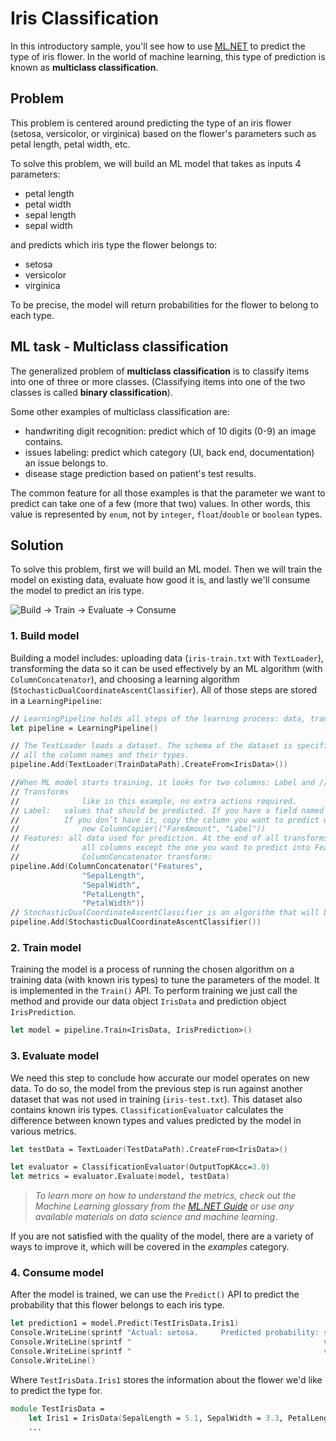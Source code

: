 # Iris Classification
In this introductory sample, you'll see how to use [ML.NET](https://www.microsoft.com/net/learn/apps/machine-learning-and-ai/ml-dotnet) to predict the type of iris flower. In the world of machine learning, this type of prediction is known as **multiclass classification**.

## Problem
This problem is centered around predicting the type of an iris flower (setosa, versicolor, or virginica) based on the flower's parameters such as petal length, petal width, etc.

To solve this problem, we will build an ML model that takes as inputs 4 parameters: 
* petal length
* petal width
* sepal length
* sepal width

and predicts which iris type the flower belongs to:
* setosa
* versicolor
* virginica

To be precise, the model will return probabilities for the flower to belong to each type.

## ML task - Multiclass classification
The generalized problem of **multiclass classification** is to classify items into one of three or more classes. (Classifying items into one of the two classes is called **binary classification**).

Some other examples of multiclass classification are:
* handwriting digit recognition: predict which of 10 digits (0-9) an image contains.
* issues labeling: predict which category (UI, back end, documentation) an issue belongs to.
* disease stage prediction based on patient's test results.

The common feature for all those examples is that the parameter we want to predict can take one of a few (more that two) values. In other words, this value is represented by `enum`, not by `integer`, `float`/`double` or `boolean` types.

## Solution
To solve this problem, first we will build an ML model. Then we will train the model on existing data, evaluate how good it is, and lastly we'll consume the model to predict an iris type.

![Build -> Train -> Evaluate -> Consume](https://github.com/dotnet/machinelearning-samples/raw/master/samples/getting-started/shared_content/modelpipeline.png)

### 1. Build model

Building a model includes: uploading data (`iris-train.txt` with `TextLoader`), transforming the data so it can be used effectively by an ML algorithm (with `ColumnConcatenator`), and choosing a learning algorithm (`StochasticDualCoordinateAscentClassifier`). All of those steps are stored in a `LearningPipeline`:
```fsharp
// LearningPipeline holds all steps of the learning process: data, transforms, learners.
let pipeline = LearningPipeline()

// The TextLoader loads a dataset. The schema of the dataset is specified by passing a class containing
// all the column names and their types.
pipeline.Add(TextLoader(TrainDataPath).CreateFrom<IrisData>())

//When ML model starts training, it looks for two columns: Label and //Features.
// Transforms
//              like in this example, no extra actions required.
// Label:   values that should be predicted. If you have a field named Label in your data type,
//          If you don’t have it, copy the column you want to predict with ColumnCopier transform:
//              new ColumnCopier(("FareAmount", "Label"))
// Features: all data used for prediction. At the end of all transforms you need to concatenate
//              all columns except the one you want to predict into Features column with
//              ColumnConcatenator transform:
pipeline.Add(ColumnConcatenator("Features",
                "SepalLength",
                "SepalWidth",
                "PetalLength",
                "PetalWidth"))
// StochasticDualCoordinateAscentClassifier is an algorithm that will be used to train the model.
pipeline.Add(StochasticDualCoordinateAscentClassifier())
```

### 2. Train model
Training the model is a process of running the chosen algorithm on a training data (with known iris types) to tune the parameters of the model. It is implemented in the `Train()` API. To perform training we just call the method and provide our data object  `IrisData` and  prediction object `IrisPrediction`.

```fsharp
let model = pipeline.Train<IrisData, IrisPrediction>()
```

### 3. Evaluate model
We need this step to conclude how accurate our model operates on new data. To do so, the model from the previous step is run against another dataset that was not used in training (`iris-test.txt`). This dataset also contains known iris types. `ClassificationEvaluator` calculates the difference between known types and values predicted by the model in various metrics.

```fsharp
let testData = TextLoader(TestDataPath).CreateFrom<IrisData>()

let evaluator = ClassificationEvaluator(OutputTopKAcc=3.0)
let metrics = evaluator.Evaluate(model, testData)
```

>*To learn more on how to understand the metrics, check out the Machine Learning glossary from the [ML.NET Guide](https://docs.microsoft.com/en-us/dotnet/machine-learning/) or use any available materials on data science and machine learning*.

If you are not satisfied with the quality of the model, there are a variety of ways to improve it, which will be covered in the *examples* category.

### 4. Consume model

After the model is trained, we can use the `Predict()` API to predict the probability that this flower belongs to each iris type. 

```fsharp
let prediction1 = model.Predict(TestIrisData.Iris1)
Console.WriteLine(sprintf "Actual: setosa.     Predicted probability: setosa:      %0.4f" prediction1.Score.[0])
Console.WriteLine(sprintf "                                           versicolor:  %0.4f" prediction1.Score.[1])
Console.WriteLine(sprintf "                                           virginica:   %0.4f" prediction1.Score.[2])
Console.WriteLine()
```

Where `TestIrisData.Iris1` stores the information about the flower we'd like to predict the type for.

```fsharp
module TestIrisData = 
    let Iris1 = IrisData(SepalLength = 5.1, SepalWidth = 3.3, PetalLength = 1.6, PetalWidth= 0.2)
    ...
```
